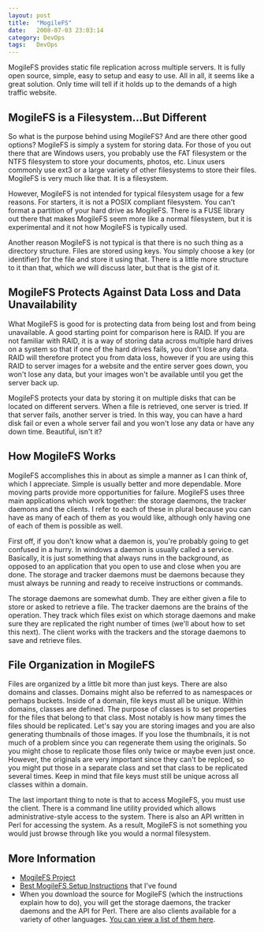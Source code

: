 ```yaml
---
layout: post
title:  "MogileFS"
date:   2008-07-03 23:03:14
category: DevOps
tags:   DevOps
---
```

MogileFS provides static file replication across multiple servers. It is fully open source, simple, easy to setup and easy to use. All in all, it seems like a great solution. Only time will tell if it holds up to the demands of a high traffic website.

## MogileFS is a Filesystem...But Different

So what is the purpose behind using MogileFS? And are there other good options? MogileFS is simply a system for storing data. For those of you out there that are Windows users, you probably use the FAT filesystem or the NTFS filesystem to store your documents, photos, etc. Linux users commonly use ext3 or a large variety of other filesystems to store their files. MogileFS is very much like that. It is a filesystem.

However, MogileFS is not intended for typical filesystem usage for a few reasons. For starters, it is not a POSIX compliant filesystem. You can't format a partition of your hard drive as MogileFS. There is a FUSE library out there that makes MogileFS seem more like a normal filesystem, but it is experimental and it not how MogileFS is typically used.

Another reason MogileFS is not typical is that there is no such thing as a directory structure. Files are stored using keys. You simply choose a key (or identifier) for the file and store it using that. There is a little more structure to it than that, which we will discuss later, but that is the gist of it.

## MogileFS Protects Against Data Loss and Data Unavailability

What MogileFS is good for is protecting data from being lost and from being unavailable. A good starting point for comparison here is RAID. If you are not familiar with RAID, it is a way of storing data across multiple hard drives on a system so that if one of the hard drives fails, you don't lose any data. RAID will therefore protect you from data loss, however if you are using this RAID to server images for a website and the entire server goes down, you won't lose any data, but your images won't be available until you get the server back up.

MogileFS protects your data by storing it on multiple disks that can be located on different servers. When a file is retrieved, one server is tried. If that server fails, another server is tried. In this way, you can have a hard disk fail or even a whole server fail and you won't lose any data or have any down time. Beautiful, isn't it?

## How MogileFS Works

MogileFS accomplishes this in about as simple a manner as I can think of, which I appreciate. Simple is usually better and more dependable. More moving parts provide more opportunities for failure. MogileFS uses three main applications which work together: the storage daemons, the tracker daemons and the clients. I refer to each of these in plural because you can have as many of each of them as you would like, although only having one of each of them is possible as well.

First off, if you don't know what a daemon is, you're probably going to get confused in a hurry. In windows a daemon is usually called a service. Basically, it is just something that always runs in the background, as opposed to an application that you open to use and close when you are done. The storage and tracker daemons must be daemons because they must always be running and ready to receive instructions or commands.

The storage daemons are somewhat dumb. They are either given a file to store or asked to retrieve a file. The tracker daemons are the brains of the operation. They track which files exist on which storage daemons and make sure they are replicated the right number of times (we'll about how to set this next). The client works with the trackers and the storage daemons to save and retrieve files.

## File Organization in MogileFS

Files are organized by a little bit more than just keys. There are also domains and classes. Domains might also be referred to as namespaces or perhaps buckets. Inside of a domain, file keys must all be unique. Within domains, classes are defined. The purpose of classes is to set properties for the files that belong to that class. Most notably is how many times the files should be replicated. Let's say you are storing images and you are also generating thumbnails of those images. If you lose the thumbnails, it is not much of a problem since you can regenerate them using the originals. So you might chose to replicate those files only twice or maybe even just once. However, the originals are very important since they can't be replced, so you might put those in a separate class and set that class to be replicated several times. Keep in mind that file keys must still be unique across all classes within a domain.

The last important thing to note is that to access MogileFS, you must use the client. There is a command line utility provided which allows administrative-style access to the system. There is also an API written in Perl for accessing the system. As a result, MogileFS is not something you would just browse through like you would a normal filesystem.

## More Information

 - [MogileFS Project][mogilefs]
 - [Best MogileFS Setup Instructions][mogilefs-setup] that I've found
 - When you download the source for MogileFS (which the instructions explain how to do), you will get the 
   storage daemons, the tracker daemons and the API for Perl. There are also clients available for a variety
   of other languages. [You can view a list of them here][mogilefs-client-libs].

[mogilefs]:             http://www.danga.com/mogilefs/
[mogilefs-setup]:       http://mogilefs.pbwiki.com/HowTo
[mogilefs-client-libs]: http://mogilefs.pbwiki.com/Client+Libraries